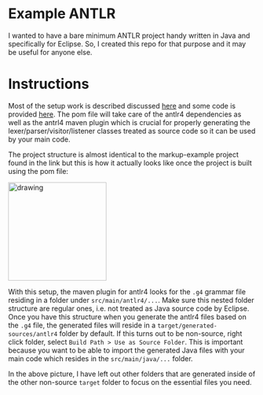 # Example ANTLR

I wanted to have a bare minimum ANTLR project handy written in Java and specifically for Eclipse. So, I created this repo for that purpose and it may be useful for anyone else. 

# Instructions

Most of the setup work is described discussed [here](https://tomassetti.me/antlr-mega-tutorial/) and some code is provided [here](https://github.com/unosviluppatore/antlr-mega-tutorial). The pom file will take care of the antlr4 dependencies as well as the antrl4 maven plugin which is crucial for properly generating the lexer/parser/visitor/listener classes treated as source code so it can be used by your main code. 

The project structure is almost identical to the markup-example project found in the link but this is how it actually looks like once the project is built using the pom file:

<img src=http://oi66.tinypic.com/2vk1075.jpg alt="drawing" width="200"/>

With this setup, the maven plugin for antlr4 looks for the `.g4` grammar file residing in a folder under ```src/main/antlr4/...```. Make sure this nested folder structure are regular ones, i.e. not treated as Java source code by Eclipse. Once you have this structure when you generate the antlr4 files based on the `.g4` file, the generated files will reside in a ```target/generated-sources/antlr4``` folder by default. If this turns out to be non-source, right click folder, select ```Build Path > Use as Source Folder```. This is important because you want to be able to import the generated Java files with your main code which resides in the ```src/main/java/...``` folder.

In the above picture, I have left out other folders that are generated inside of the other non-source ```target``` folder to focus on the essential files you need.
